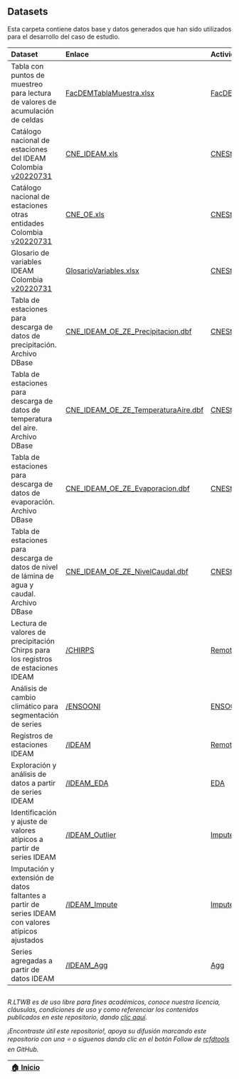## Datasets

Esta carpeta contiene datos base y datos generados que han sido utilizados para el desarrollo del caso de estudio.

| Dataset                                                                                                            | Enlace                                                                   | Actividad                                   |
|:-------------------------------------------------------------------------------------------------------------------|:-------------------------------------------------------------------------|:--------------------------------------------|
| Tabla con puntos de muestreo para lectura de valores de acumulación de celdas                                      | [FacDEMTablaMuestra.xlsx](FacDEMTablaMuestra.xlsx)                       | [FacDEM](../Section02/FacDEM)               |
| Catálogo nacional de estaciones del IDEAM Colombia [v20220731](http://dhime.ideam.gov.co/atencionciudadano/)       | [CNE_IDEAM.xls](CNE_IDEAM.xls)                                           | [CNEStation](../Section03/CNEStation)       |
| Catálogo nacional de estaciones otras entidades Colombia [v20220731](http://dhime.ideam.gov.co/atencionciudadano/) | [CNE_OE.xls](CNE_OE.xls)                                                 | [CNEStation](../Section03/CNEStation)       |
| Glosario de variables IDEAM Colombia [v20220731](http://dhime.ideam.gov.co/atencionciudadano/)                     | [GlosarioVariables.xlsx](http://dhime.ideam.gov.co/atencionciudadano/)   | [CNEStation](../Section01/CaseStudy)        |
| Tabla de estaciones para descarga de datos de precipitación. Archivo DBase                                         | [CNE_IDEAM_OE_ZE_Precipitacion.dbf](CNE_IDEAM_OE_ZE_Precipitacion.dbf)   | [CNEStation](../Section01/CaseStudy)        |
| Tabla de estaciones para descarga de datos de temperatura del aire. Archivo DBase                                  | [CNE_IDEAM_OE_ZE_TemperaturaAire.dbf](CNE_IDEAM_OE_ZE_Precipitacion.dbf) | [CNEStation](../Section01/CaseStudy)        |
| Tabla de estaciones para descarga de datos de evaporación. Archivo DBase                                           | [CNE_IDEAM_OE_ZE_Evaporacion.dbf](CNE_IDEAM_OE_ZE_Precipitacion.dbf)     | [CNEStation](../Section01/CaseStudy)        |
| Tabla de estaciones para descarga de datos de nivel de lámina de agua y caudal. Archivo DBase                      | [CNE_IDEAM_OE_ZE_NivelCaudal.dbf](CNE_IDEAM_OE_ZE_Precipitacion.dbf)     | [CNEStation](../Section01/CaseStudy)        |
| Lectura de valores de precipitación Chirps para los registros de estaciones IDEAM                                  | [/CHIRPS](CHIRPS)                                                        | [RemoteSensing](../Section03/RemoteSensing) |
| Análisis de cambio climático para segmentación de series                                                           | [/ENSOONI](ENSOONI)                                                      | [ENSOONI](../Section03/ENSOONI)             |
| Registros de estaciones IDEAM                                                                                      | [/IDEAM](IDEAM)                                                          | [RemoteSensing](../Section03/RemoteSensing) |
| Exploración y análisis de datos a partir de series IDEAM                                                           | [/IDEAM_EDA](IDEAM_EDA)                                                  | [EDA](../Section03/EDA)                     |
| Identificación y ajuste de valores atípicos a partir de series IDEAM                                               | [/IDEAM_Outlier](IDEAM_Outlier)                                          | [Impute](../Section03/Outlier)              |
| Imputación y extensión de datos faltantes a partir de series IDEAM con valores atípicos ajustados                  | [/IDEAM_Impute](IDEAM_Impute)                                            | [Impute](../Section03/Impute)               |
| Series agregadas a partir de datos IDEAM                                                                           | [/IDEAM_Agg](IDEAM_Agg)                                                  | [Agg](../Section03/Agg)                     |

 
##

_R.LTWB es de uso libre para fines académicos, conoce nuestra licencia, cláusulas, condiciones de uso y como referenciar los contenidos publicados en este repositorio, dando [clic aquí](https://github.com/rcfdtools/R.LTWB/wiki/License)._

_¡Encontraste útil este repositorio!, apoya su difusión marcando este repositorio con una ⭐ o síguenos dando clic en el botón Follow de [rcfdtools](https://github.com/rcfdtools) en GitHub._

| [:house: Inicio](../Readme.md) |
|--------------------------------|
